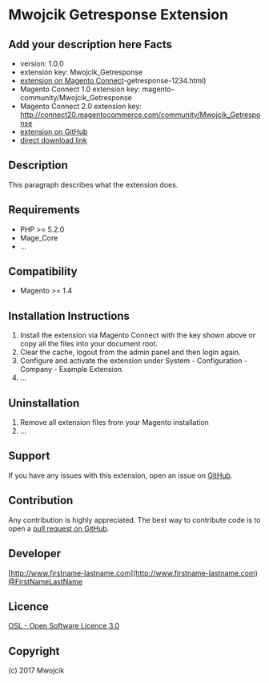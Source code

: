 Mwojcik Getresponse Extension
=====================
Add your description here
Facts
-----
- version: 1.0.0
- extension key: Mwojcik_Getresponse
- [extension on Magento Connect](http://www.magentocommerce.com/magento-connect/mwojcik)-getresponse-1234.html)
- Magento Connect 1.0 extension key: magento-community/Mwojcik_Getresponse
- Magento Connect 2.0 extension key: http://connect20.magentocommerce.com/community/Mwojcik_Getresponse
- [extension on GitHub](https://github.com/mwojcik/Mwojcik_Getresponse)
- [direct download link](http://connect.magentocommerce.com/community/get/Mwojcik_Getresponse-1.0.0.tgz)

Description
-----------
This paragraph describes what the extension does.

Requirements
------------
- PHP >= 5.2.0
- Mage_Core
- ...

Compatibility
-------------
- Magento >= 1.4

Installation Instructions
-------------------------
1. Install the extension via Magento Connect with the key shown above or copy all the files into your document root.
2. Clear the cache, logout from the admin panel and then login again.
3. Configure and activate the extension under System - Configuration - Company - Example Extension.
4. ...

Uninstallation
--------------
1. Remove all extension files from your Magento installation
2. ...

Support
-------
If you have any issues with this extension, open an issue on [GitHub](https://github.com/mwojcik/Mwojcik_Getresponse/issues).

Contribution
------------
Any contribution is highly appreciated. The best way to contribute code is to open a [pull request on GitHub](https://help.github.com/articles/using-pull-requests).

Developer
---------

[http://www.firstname-lastname.com](http://www.firstname-lastname.com)
[@FirstNameLastName](https://twitter.com/FirstNameLastName)

Licence
-------
[OSL - Open Software Licence 3.0](http://opensource.org/licenses/osl-3.0.php)

Copyright
---------
(c) 2017 Mwojcik
